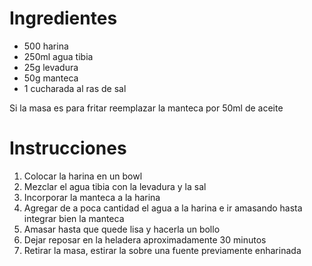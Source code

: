 # Ingredientes

- 500 harina
- 250ml agua tibia
- 25g levadura
- 50g manteca
- 1 cucharada al ras de sal

Si la masa es para fritar reemplazar la manteca por 50ml de aceite

# Instrucciones

1.  Colocar la harina en un bowl
2.  Mezclar el agua tibia con la levadura y la sal
3.  Incorporar la manteca a la harina
4.  Agregar de a poca cantidad el agua a la harina e ir amasando hasta integrar bien la manteca
5.  Amasar hasta que quede lisa y hacerla un bollo
6.  Dejar reposar en la heladera aproximadamente 30 minutos
7.  Retirar la masa, estirar la sobre una fuente previamente enharinada
